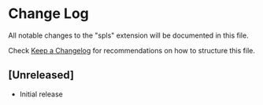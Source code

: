 # Change Log

All notable changes to the "spls" extension will be documented in this file.

Check [Keep a Changelog](http://keepachangelog.com/) for recommendations on how to structure this file.

## [Unreleased]

- Initial release